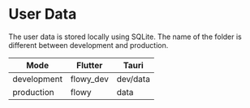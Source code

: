 # User Data

The user data is stored locally using SQLite. The name of the folder is different between development and production.

| Mode        | Flutter    | Tauri    |
| ----------- | ---------- | -------- |
| development | flowy\_dev | dev/data |
| production  | flowy      | data     |
